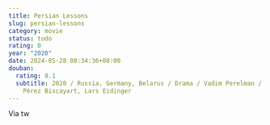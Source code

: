 ```yaml
---
title: Persian Lessons
slug: persian-lessons
category: movie
status: todo
rating: 0
year: "2020"
date: 2024-05-28 08:34:36+08:00
douban:
  rating: 8.1
  subtitle: 2020 / Russia, Germany, Belarus / Drama / Vadim Perelman / Nahuel
    Pérez Biscayart, Lars Eidinger
---
```


Via tw
